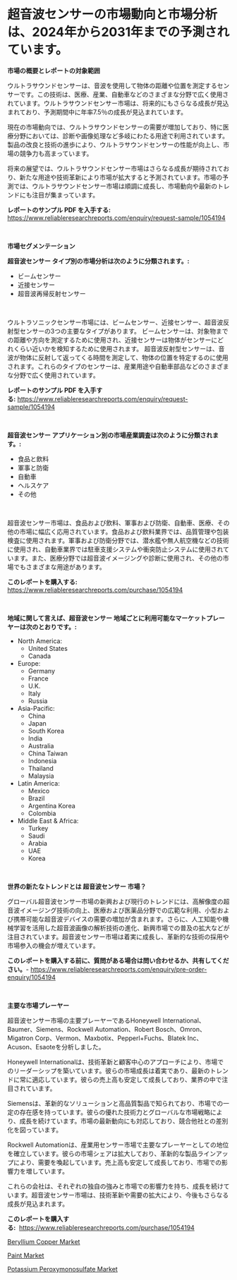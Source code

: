 <p><h1>超音波センサーの市場動向と市場分析は、2024年から2031年までの予測されています。</h1></p><p><strong>市場の概要とレポートの対象範囲</strong></p>
<p><p>ウルトラサウンドセンサーは、音波を使用して物体の距離や位置を測定するセンサーです。この技術は、医療、産業、自動車などのさまざまな分野で広く使用されています。ウルトラサウンドセンサー市場は、将来的にもさらなる成長が見込まれており、予測期間中に年率7.5％の成長が見込まれています。</p><p>現在の市場動向では、ウルトラサウンドセンサーの需要が増加しており、特に医療分野においては、診断や画像処理など多岐にわたる用途で利用されています。製品の改良と技術の進歩により、ウルトラサウンドセンサーの性能が向上し、市場の競争力も高まっています。</p><p>将来の展望では、ウルトラサウンドセンサー市場はさらなる成長が期待されており、新たな用途や技術革新により市場が拡大すると予測されています。市場の予測では、ウルトラサウンドセンサー市場は順調に成長し、市場動向や最新のトレンドにも注目が集まっています。</p></p>
<p><strong>レポートのサンプル PDF を入手する:</strong> <a href="https://www.reliableresearchreports.com/enquiry/request-sample/1054194">https://www.reliableresearchreports.com/enquiry/request-sample/1054194</a></p>
<p>&nbsp;</p>
<p><strong>市場セグメンテーション</strong></p>
<p><strong>超音波センサー タイプ別の市場分析は次のように分類されます。:</strong></p>
<p><ul><li>ビームセンサー</li><li>近接センサー</li><li>超音波再帰反射センサー</li></ul></p>
<p>&nbsp;</p>
<p><p>ウルトラソニックセンサー市場には、ビームセンサー、近接センサー、超音波反射型センサーの3つの主要なタイプがあります。 ビームセンサーは、対象物までの距離や方向を測定するために使用され、近接センサーは物体がセンサーにどれくらい近いかを検知するために使用されます。 超音波反射型センサーは、音波が物体に反射して返ってくる時間を測定して、物体の位置を特定するのに使用されます。これらのタイプのセンサーは、産業用途や自動車部品などのさまざまな分野で広く使用されています。</p></p>
<p><strong>レポートのサンプル PDF を入手する:</strong>&nbsp;<a href="https://www.reliableresearchreports.com/enquiry/request-sample/1054194">https://www.reliableresearchreports.com/enquiry/request-sample/1054194</a></p>
<p>&nbsp;</p>
<p><strong> 超音波センサー アプリケーション別の市場産業調査は次のように分類されます。:</strong></p>
<p><ul><li>食品と飲料</li><li>軍事と防衛</li><li>自動車</li><li>ヘルスケア</li><li>その他</li></ul></p>
<p>&nbsp;</p>
<p><p>超音波センサー市場は、食品および飲料、軍事および防衛、自動車、医療、その他の市場に幅広く応用されています。食品および飲料業界では、品質管理や包装検査に使用されます。軍事および防衛分野では、潜水艦や無人航空機などの技術に使用され、自動車業界では駐車支援システムや衝突防止システムに使用されています。また、医療分野では超音波イメージングや診断に使用され、その他の市場でもさまざまな用途があります。</p></p>
<p><strong>このレポートを購入する:</strong>&nbsp; <a href="https://www.reliableresearchreports.com/purchase/1054194">https://www.reliableresearchreports.com/purchase/1054194</a></p>
<p>&nbsp;</p>
<p><strong>地域に関して言えば、超音波センサー 地域ごとに利用可能なマーケットプレーヤーは次のとおりです。:</strong></p>
<p><ul>
    <li>
        North America:
        <ul>
            <li>United States</li>
            <li>Canada</li>
        </ul>
    </li>
    <li>
        Europe:
        <ul>
            <li>Germany</li>
            <li>France</li>
            <li>U.K.</li>
            <li>Italy</li>
            <li>Russia</li>
        </ul>
    </li>
    <li>
        Asia-Pacific:
        <ul>
            <li>China</li>
            <li>Japan</li>
            <li>South Korea</li>
            <li>India</li>
            <li>Australia</li>
            <li>China Taiwan</li>
            <li>Indonesia</li>
            <li>Thailand</li>
            <li>Malaysia</li>
        </ul>
    </li>
    <li>
        Latin America:
        <ul>
            <li>Mexico</li>
            <li>Brazil</li>
            <li>Argentina Korea</li>
            <li>Colombia</li>
        </ul>
    </li>
    <li>
        Middle East & Africa:
        <ul>
            <li>Turkey</li>
            <li>Saudi</li>
            <li>Arabia</li>
            <li>UAE</li>
            <li>Korea</li>
        </ul>
    </li>
    </ul></p>
<p>&nbsp;</p>
<p><strong>世界の新たなトレンドとは 超音波センサー 市場？</strong></p>
<p><p>グローバル超音波センサー市場の新興および現行のトレンドには、高解像度の超音波イメージング技術の向上、医療および医薬品分野での広範な利用、小型および携帯可能な超音波デバイスの需要の増加が含まれます。さらに、人工知能や機械学習を活用した超音波画像の解析技術の進化、新興市場での普及の拡大などが注目されています。超音波センサー市場は着実に成長し、革新的な技術の採用や市場参入の機会が増えています。</p></p>
<p><strong>このレポートを購入する前に、質問がある場合は問い合わせるか、共有してください。</strong>- <a href="https://www.reliableresearchreports.com/enquiry/pre-order-enquiry/1054194">https://www.reliableresearchreports.com/enquiry/pre-order-enquiry/1054194</a></p>
<p>&nbsp;</p>
<p><strong>主要な市場プレーヤー</strong></p>
<p><p>超音波センサー市場の主要プレーヤーであるHoneywell International、Baumer、Siemens、Rockwell Automation、Robert Bosch、Omron、Migatron Corp、Vermon、Maxbotix、Pepperl+Fuchs、Blatek Inc、Acuson、Esaoteを分析しました。 </p><p>Honeywell Internationalは、技術革新と顧客中心のアプローチにより、市場でのリーダーシップを築いています。彼らの市場成長は着実であり、最新のトレンドに常に適応しています。彼らの売上高も安定して成長しており、業界の中で注目されています。</p><p>Siemensは、革新的なソリューションと高品質製品で知られており、市場での一定の存在感を持っています。彼らの優れた技術力とグローバルな市場戦略により、成長を続けています。市場の最新動向にも対応しており、競合他社との差別化を図っています。</p><p>Rockwell Automationは、産業用センサー市場で主要なプレーヤーとしての地位を確立しています。彼らの市場シェアは拡大しており、革新的な製品ラインアップにより、需要を喚起しています。売上高も安定して成長しており、市場での影響力を増しています。</p><p>これらの会社は、それぞれの独自の強みと市場での影響力を持ち、成長を続けています。超音波センサー市場は、技術革新や需要の拡大により、今後もさらなる成長が見込まれます。</p></p>
<p><strong>このレポートを購入する:</strong>&nbsp;&nbsp;<a href="https://www.reliableresearchreports.com/purchase/1054194">https://www.reliableresearchreports.com/purchase/1054194</a></p>
<p><p><a href="https://github.com/jsmusil/Market-Research-Report-List-2/blob/main/beryllium-copper-market.md">Beryllium Copper Market</a></p><p><a href="https://github.com/yemakinde/Market-Research-Report-List-1/blob/main/paint-market.md">Paint Market</a></p><p><a href="https://github.com/bmorecock/Market-Research-Report-List-2/blob/main/potassium-peroxymonosulfate-market.md">Potassium Peroxymonosulfate Market</a></p></p>